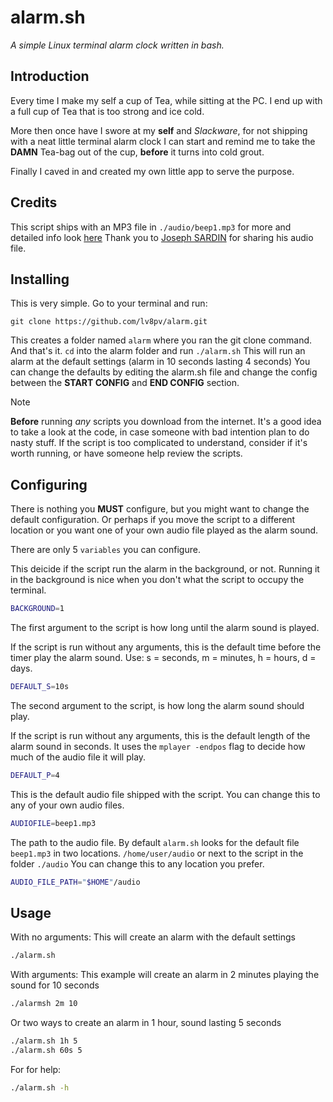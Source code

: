 # alarm.sh
*A simple Linux terminal alarm clock written in bash.*

## Introduction
Every time I make my self a cup of Tea, while sitting at the PC. I end up with a
full cup of Tea that is too strong and ice cold.

More then once have I swore at my **self** and *Slackware*, for not shipping
with a neat little terminal alarm clock I can start and remind me to take the
**DAMN** Tea-bag out of the cup, **before** it turns into cold grout.

Finally I caved in and created my own little app to serve the purpose.

## Credits
This script ships with an MP3 file in `./audio/beep1.mp3` for more and detailed
info look [here](./audio/BEEP1-CREDITS.md) Thank you to [Joseph SARDIN][1] for
sharing his audio file.

## Installing
This is very simple. Go to your terminal and run:
```git
git clone https://github.com/lv8pv/alarm.git
```

This creates a folder named `alarm` where you ran the git clone command. And
that's it. `cd` into the alarm folder and run `./alarm.sh` This will run an
alarm at the default settings (alarm in 10 seconds lasting 4 seconds) You can
change the defaults by editing the alarm.sh file and change the config between
the **START CONFIG** and **END CONFIG** section.

> [!NOTE]
> **Before** running *any* scripts you download from the internet. It's a good
> idea to take a look at the code, in case someone with bad intention plan to do
> nasty stuff. If the script is too complicated to understand, consider if it's
> worth running, or have someone help review the scripts.

## Configuring
There is nothing you **MUST** configure, but you might want to change the
default configuration. Or perhaps if you move the script to a different location
or you want one of your own audio file played as the alarm sound.

There are only 5 `variables` you can configure.

This deicide if the script run the alarm in the background, or not. Running it
in the background is nice when you don't what the script to occupy the terminal.
```bash
BACKGROUND=1
```

The first argument to the script is how long until the alarm sound is played.

If the script is run without any arguments, this is the default time before the
timer play the alarm sound. Use: s = seconds, m = minutes, h = hours, d = days.
```bash
DEFAULT_S=10s
```

The second argument to the script, is how long the alarm sound should play. 

If the script is run without any arguments, this is the default length of the
alarm sound in seconds. It uses the `mplayer -endpos` flag to decide how much of
the audio file it will play.
```bash
DEFAULT_P=4
```

This is the default audio file shipped with the script. You can change this to
any of your own audio files.
```bash
AUDIOFILE=beep1.mp3
```

The path to the audio file. By default `alarm.sh` looks for the default file
`beep1.mp3` in two locations. `/home/user/audio` or next to the script in the
folder `./audio` You can change this to any location you prefer.
```bash
AUDIO_FILE_PATH="$HOME"/audio
```


## Usage
With no arguments: This will create an alarm with the default settings
```bash
./alarm.sh
```

With arguments: This example will create an alarm in 2 minutes playing the sound
for 10 seconds
```bash
./alarmsh 2m 10
```

Or two ways to create an alarm in 1 hour, sound lasting 5 seconds
```bash
./alarm.sh 1h 5
./alarm.sh 60s 5
```

For for help:
```bash
./alarm.sh -h
```

[1]: https://josephsardin.fr

<!-- vim: ts=2:sts=2:sw=2:tw=80:cc=80:spell et
-->
